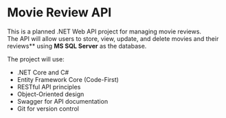 # Movie Review API

This is a planned .NET Web API project for managing movie reviews.  
The API will allow users to store, view, update, and delete movies and their reviews** using **MS SQL Server** as the database.  

The project will use:

- .NET Core and C#  
- Entity Framework Core (Code-First)  
- RESTful API principles
- Object-Oriented design  
- Swagger for API documentation  
- Git for version control  

